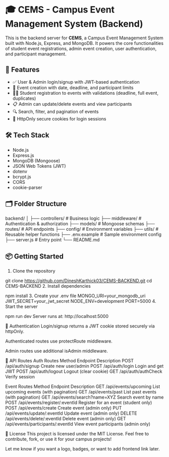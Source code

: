 # 🎓 CEMS - Campus Event Management System (Backend)

This is the backend server for **CEMS**, a Campus Event Management System built with Node.js, Express, and MongoDB. It powers the core functionalities of student event registrations, admin event creation, user authentication, and participant management.

## 🚀 Features

- ✅ User & Admin login/signup with JWT-based authentication
- 🎫 Event creation with date, deadline, and participant limits
- 🧑‍🎓 Student registration to events with validations (deadline, full event, duplicates)
- 📋 Admin can update/delete events and view participants
- 🔍 Search, filter, and pagination of events
- 🍪 HttpOnly secure cookies for login sessions

## 🛠️ Tech Stack

- Node.js
- Express.js
- MongoDB (Mongoose)
- JSON Web Tokens (JWT)
- dotenv
- bcrypt.js
- CORS
- cookie-parser

## 🗂️ Folder Structure

backend/
│
├── controllers/ # Business logic
├── middleware/ # Authentication & authorization
├── models/ # Mongoose schemas
├── routes/ # API endpoints
├── config/ # Environment variables
├── utils/ # Reusable helper functions
├── .env.example # Sample environment config
├── server.js # Entry point
└── README.md


## 📦 Getting Started

1. Clone the repository

git clone https://github.com/DineshKarthick03/CEMS-BACKEND.git
cd CEMS-BACKEND
2. Install dependencies

npm install
3. Create your .env file
MONGO_URI=your_mongodb_uri
JWT_SECRET=your_jwt_secret
NODE_ENV=development
PORT=5000
4. Start the server

npm run dev
Server runs at: http://localhost:5000

🔐 Authentication
Login/signup returns a JWT cookie stored securely via httpOnly.

Authenticated routes use protectRoute middleware.

Admin routes use additional isAdmin middleware.

🔗 API Routes
Auth Routes
Method	Endpoint	Description
POST	/api/auth/signup	Create new user/admin
POST	/api/auth/login	Login and get JWT
POST	/api/auth/logout	Logout (clear cookie)
GET	/api/auth/authCheck	Verify session

Event Routes
Method	Endpoint	Description
GET	/api/events/upcoming	List upcoming events (with pagination)
GET	/api/events/past	List past events (with pagination)
GET	/api/events/search?name=XYZ	Search event by name
POST	/api/events/register/:eventId	Register for an event (student only)
POST	/api/events/create	Create event (admin only)
PUT	/api/events/update/:eventId	Update event (admin only)
DELETE	/api/events/delete/:eventId	Delete event (admin only)
GET	/api/events/participants/:eventId	View event participants (admin only)

📝 License
This project is licensed under the MIT License.
Feel free to contribute, fork, or use it for your campus projects!


Let me know if you want a logo, badges, or want to add frontend link later.
